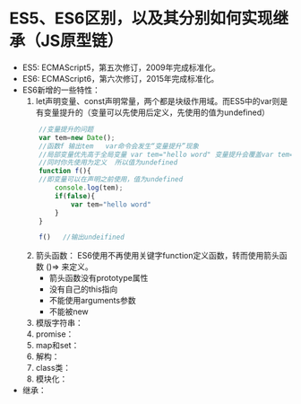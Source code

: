 #  ES5、ES6区别，以及其分别如何实现继承（JS原型链）
+ ES5: ECMAScript5，第五次修订，2009年完成标准化。
+ ES6: ECMAScript6，第六次修订，2015年完成标准化。
+ ES6新增的一些特性：
    1. let声明变量、const声明常量，两个都是块级作用域。而ES5中的var则是有变量提升的（变量可以先使用后定义，先使用的值为undefined）
    ```js
        //变量提升的问题
        var tem=new Date();
        //函数f 输出tem   var命令会发生“变量提升”现象  
        //局部变量优先高于全局变量 var tem="hello word" 变量提升会覆盖var tem=new Date();
        //同时你先使用为定义  所以值为undefined
        function f(){
        //即变量可以在声明之前使用，值为undefined 
            console.log(tem);
            if(false){
                var tem="hello word"
            }
        }

        f()   //输出undeifined
    ```
    2. 箭头函数： ES6使用不再使用关键字function定义函数，转而使用箭头函数 ()=> 来定义。
        - 箭头函数没有prototype属性
        - 没有自己的this指向
        - 不能使用arguments参数
        - 不能被new
    3. 模版字符串：
    4. promise：
    5. map和set：
    6. 解构：
    7. class类：
    8. 模块化：
+ 继承：